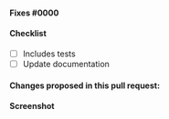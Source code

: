 #### Fixes #0000

#### Checklist

- [ ] Includes tests
- [ ] Update documentation

#### Changes proposed in this pull request:

<!-- Fill this out. -->

#### Screenshot

<!-- Include an image of the most relevant user-facing change, if any. -->